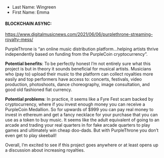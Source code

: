 * Last Name: Wingreen
* First Name: Emma

#### BLOCKCHAIN ASYNC:

https://www.digitalmusicnews.com/2021/06/06/purplethrone-streaming-royalty-mess/

PurpleThrone is “an online music distribution platform…helping artists thrive independently based on funding from the PurpleCoin cryptocurrency”.

**Potential benefits**:
To be perfectly honest I’m not entirely sure what this project is but in theory it sounds beneficial for musical artists. Musicians who (pay to) upload their music to the platform can collect royalties more easily and top performers have access to: concerts, festivals, video production, photoshoots, dance choreography, image consultation, and good old fashioned fiat currency.

**Potential problems**:
In practice, it seems like a Fyre Fest scam backed by cryptocurrency, where if you invest enough money you can receive a PurpleCoin Medallion. So for upwards of $999 you can pay real money to invest in ethereum and get a fancy necklace for your purchase that you can use as a token to buy music. It seems like the adult equivalent of going to an arcade and trading your real quarters in for fake arcade quarters to play games and ultimately win cheap doo-dads. But with PurpleThrone you don’t even get to play skeeball!

Overall, I’m excited to see if this project goes anywhere or at least opens up a discussion about increasing royalties.
